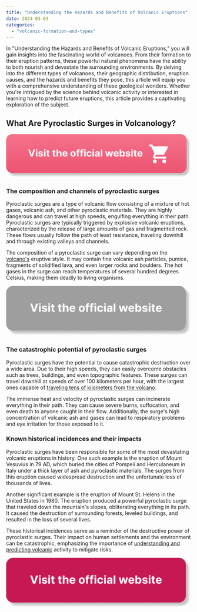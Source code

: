```yaml
---
title: "Understanding the Hazards and Benefits of Volcanic Eruptions"
date: 2024-03-03
categories: 
  - "volcanic-formation-and-types"
---
```


In "Understanding the Hazards and Benefits of Volcanic Eruptions," you will gain insights into the fascinating world of volcanoes. From their formation to their eruption patterns, these powerful natural phenomena have the ability to both nourish and devastate the surrounding environments. By delving into the different types of volcanoes, their geographic distribution, eruption causes, and the hazards and benefits they pose, this article will equip you with a comprehensive understanding of these geological wonders. Whether you're intrigued by the science behind volcanic activity or interested in learning how to predict future eruptions, this article provides a captivating exploration of the subject.

## What Are Pyroclastic Surges in Volcanology?

[![Click to view the Understanding the Hazards and Benefits of Volcanic Eruptions.](images/visit-official-website-light-pink-6.png "Click to view the Understanding the Hazards and Benefits of Volcanic Eruptions.")](https://www.hawaiitours.com/?ref=poolboy17 "Click to view the Understanding the Hazards and Benefits of Volcanic Eruptions.")

### The composition and channels of pyroclastic surges

Pyroclastic surges are a type of volcanic flow consisting of a mixture of hot gases, volcanic ash, and other pyroclastic materials. They are highly dangerous and can travel at high speeds, engulfing everything in their path. Pyroclastic surges are typically triggered by explosive volcanic eruptions, characterized by the release of large amounts of gas and fragmented rock. These flows usually follow the path of least resistance, traveling downhill and through existing valleys and channels.

The composition of a pyroclastic surge can vary depending on the [volcano's](https://magmamatters.com/geothermal-energy-and-its-volcanic-origins/ "Geothermal Energy and Its Volcanic Origins") eruptive style. It may contain fine volcanic ash particles, pumice, fragments of solidified lava, and even larger rocks and boulders. The hot gases in the surge can reach temperatures of several hundred degrees Celsius, making them deadly to living organisms.

[![Find your new Understanding the Hazards and Benefits of Volcanic Eruptions on this page.](images/visit-official-website-grey-46.png "Find your new Understanding the Hazards and Benefits of Volcanic Eruptions on this page.")](https://www.hawaiitours.com/?ref=poolboy17 "Find your new Understanding the Hazards and Benefits of Volcanic Eruptions on this page.")

### The catastrophic potential of pyroclastic surges

Pyroclastic surges have the potential to cause catastrophic destruction over a wide area. Due to their high speeds, they can easily overcome obstacles such as trees, buildings, and even topographic features. These surges can travel downhill at speeds of over 100 kilometers per hour, with the largest ones capable of [traveling tens of kilometers from the volcano](https://magmamatters.com/the-environmental-impact-of-volcanic-eruptions-2/ "The Environmental Impact of Volcanic Eruptions").

The immense heat and velocity of pyroclastic surges can incinerate everything in their path. They can cause severe burns, suffocation, and even death to anyone caught in their flow. Additionally, the surge's high concentration of volcanic ash and gases can lead to respiratory problems and eye irritation for those exposed to it.

### Known historical incidences and their impacts

Pyroclastic surges have been responsible for some of the most devastating volcanic eruptions in history. One such example is the eruption of Mount Vesuvius in 79 AD, which buried the cities of Pompeii and Herculaneum in Italy under a thick layer of ash and pyroclastic materials. The surges from this eruption caused widespread destruction and the unfortunate loss of thousands of lives.

Another significant example is the eruption of Mount St. Helens in the United States in 1980. The eruption produced a powerful pyroclastic surge that traveled down the mountain's slopes, obliterating everything in its path. It caused the destruction of surrounding forests, leveled buildings, and resulted in the loss of several lives.

These historical incidences serve as a reminder of the destructive power of pyroclastic surges. Their impact on human settlements and the environment can be catastrophic, emphasizing the importance of [understanding and predicting volcanic](https://magmamatters.com/understanding-volcanic-formation-a-comprehensive-guide/ "Understanding Volcanic Formation: A Comprehensive Guide") activity to mitigate risks.

[![Check out the Understanding the Hazards and Benefits of Volcanic Eruptions here.](images/visit-official-website-pink-10-90.png "Check out the Understanding the Hazards and Benefits of Volcanic Eruptions here.")](https://www.hawaiitours.com/?ref=poolboy17 "Check out the Understanding the Hazards and Benefits of Volcanic Eruptions here.")

